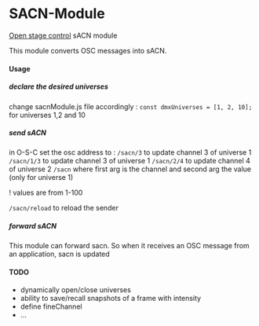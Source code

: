 # SACN-Module
[Open stage control](http://openstagecontrol.ammd.net/) sACN module

This module converts OSC messages into sACN. 

#### Usage
##### declare the desired universes 
change sacnModule.js file accordingly : 
`const dmxUniverses = [1, 2, 10];` for universes 1,2 and 10
 

##### send sACN
in O-S-C set the osc address to : 
`/sacn/3` to update channel 3 of universe 1 
`/sacn/1/3` to update channel 3 of universe 1 
`/sacn/2/4` to update channel 4 of universe 2
`/sacn` where first arg is the channel and second arg the value (only for universe 1) 

! values are from 1-100

`/sacn/reload` to reload the sender 

##### forward sACN
This module can forward sacn. So when it receives an OSC message from an application, sacn is updated

#### TODO
- dynamically open/close universes 
- ability to save/recall snapshots of a frame with intensity 
- define fineChannel
- ...